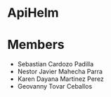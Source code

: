 # ApiHelm

# Members
- Sebastian Cardozo Padilla
- Nestor Javier Mahecha Parra
- Karen Dayana Martinez Perez
- Geovanny Tovar Ceballos
